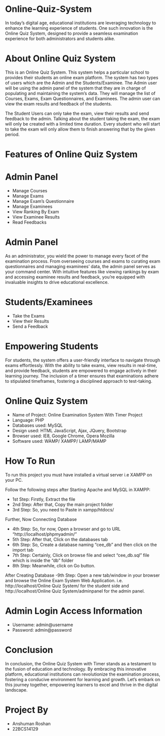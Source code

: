 # Online-Quiz-System

In today’s digital age, educational institutions are leveraging technology to enhance the learning experience of students. One such innovation is the Online Quiz System, designed to provide a seamless examination experience for both administrators and students alike.

# About Online Quiz System

This is an Online Quiz System. This system helps a particular school to provides their students an online exam platform. The system has two types of users which are the Admin and the Students/Examinee. The Admin user will be using the admin panel of the system that they are in charge of populating and maintaining the system’s data. They will manage the list of Courses, Exams, Exam Questionnaires, and Examinees. The admin user can view the exam results and feedback of the students.

The Student Users can only take the exam, view their results and send feedback to the admin. Talking about the student taking the exam, the exam will only be created with a limited time duration. Every student who will start to take the exam will only allow them to finish answering that by the given period.

# Features of Online Quiz System

# Admin Panel 
- Manage Courses
- Manage Exams
- Manage Exam’s Questionnaire
- Manage Examinees
- View Ranking By Exam
- View Examinee Results
- Read Feedbacks

# Admin Panel 

As an administrator, you wield the power to manage every facet of the examination process. From overseeing courses and exams to curating exam questionnaires and managing examinees’ data, the admin panel serves as your command center. With intuitive features like viewing rankings by exam and accessing examinee results and feedback, you’re equipped with invaluable insights to drive educational excellence.

# Students/Examinees

- Take the Exams
- View their Results
- Send a Feedback

# Empowering Students

For students, the system offers a user-friendly interface to navigate through exams effortlessly. With the ability to take exams, view results in real-time, and provide feedback, students are empowered to engage actively in their learning journey. The inclusion of a timer ensures that examinations adhere to stipulated timeframes, fostering a disciplined approach to test-taking.

# Online Quiz System

- Name of Project:  Online Examination System With Timer Project
- Language:               PHP
- Databases used:         MySQL
- Design used:            HTML JavaScript, Ajax, JQuery, Bootstrap
- Browser used:           IE8, Google Chrome, Opera Mozilla
- Software used:          WAMP/ XAMPP/ LAMP/MAMP

# How To Run

To run this project you must have installed a virtual server i.e XAMPP on your PC.

Follow the following steps after Starting Apache and MySQL in XAMPP:
- 1st Step: Firstly, Extract the file
- 2nd Step: After that, Copy the main project folder
- 3rd Step: So, you need to Paste in xampp/htdocs/

Further, Now Connecting Database
- 4th Step: So, for now, Open a browser and go to URL “http://localhost/phpmyadmin/”
- 5th Step: After that, Click on the databases tab
- 6th Step: So, Create a database naming “cee_db” and then click on the import tab
- 7th Step: Certainly, Click on browse file and select “cee_db.sql” file which is inside the “db” folder
- 8th Step: Meanwhile, click on Go button.

After Creating Database
-9th Step: Open a new tab/window in your browser and browse the Online Exam System Web Application. i.e. http://localhost/Online Quiz System/ for the student side and http://localhost/Online Quiz System/adminpanel for the admin panel.

# Admin Login Access Information
- Username: admin@username
- Password: admin@password

# Conclusion

In conclusion, the Online Quiz System with Timer stands as a testament to the fusion of education and technology. By embracing this innovative platform, educational institutions can revolutionize the examination process, fostering a conducive environment for learning and growth. Let’s embark on this journey together, empowering learners to excel and thrive in the digital landscape.

# Project By
- Anshuman Roshan
- 22BCS14129



